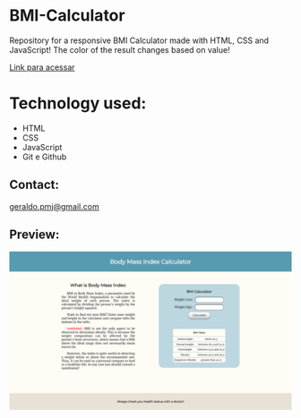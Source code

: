 # BMI-Calculator

Repository for a responsive BMI Calculator made with HTML, CSS and JavaScript!
The color of the result changes based on value!

[Link para acessar](https://geraldopmj.github.io/BMI-Calculator/)

# Technology used:

- HTML
- CSS
- JavaScript
- Git e Github

## Contact:

geraldo.pmj@gmail.com

## Preview:

![preview](./preview1-2.png)
